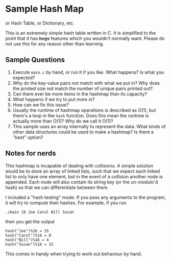 # Sample Hash Map

or Hash Table, or Dictionary, etc.

This is an extremely simple hash table written in C. It is simplified to the
point that it has ~~bugs~~ features which you wouldn't normally want. Please do
not use this for any reason other than learning.

## Sample Questions

1. Execute `main.c` by hand, or run it if you like. What happens? Is what you
   expected?
1. Why do the key-value pairs not match with what we put in? Why does the
   printed size not match the number of unique pairs printed out?
1. Can there ever be more items in the hashmap than its capacity?
1. What happens if we try to put more in?
1. How can we fix this issue?
1. Usually the runtime of hashmap operations is described as O(1), but there's a
   loop in the `hash` function. Does this mean the runtime is actually more than
   O(1)? Why do we call it O(1)?
1. This sample uses an array internally to represent the data. What kinds of
   other data structures could be used to make a hashmap? Is there a "best"
   option?

## Notes for nerds

This hashmap is incapable of dealing with collisions. A simple solution would be
to store an array of linked lists, such that we expect each linked list to only
have one element, but in the event of a collision another node is appended. Each
node will also contain its string key (or the un-modulo'd hash) so that we can
differentiate between them.

I included a "hash testing" mode. If you pass any arguments to the program, it
will try to compute their hashes. For example, if you run
```bash
./main 16 Joe Carol Bill Susan
```
then you get the output
```
hash("Joe")%16 = 15
hash("Carol")%16 = 0
hash("Bill")%16 = 4
hash("Susan")%16 = 15
```
This comes in handy when trying to work out behaviour by hand.
